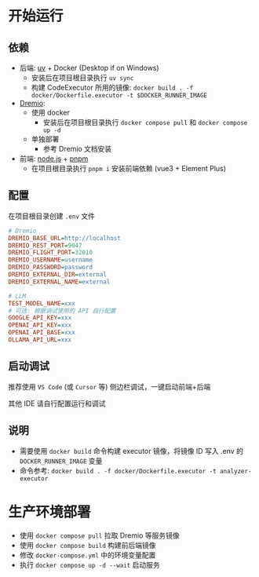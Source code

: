 # 开始运行

## 依赖

- 后端: [uv](https://github.com/astral-sh/uv) + Docker (Desktop if on Windows)
  - 安装后在项目根目录执行 `uv sync`
  - 构建 CodeExecutor 所用的镜像: `docker build . -f docker/Dockerfile.executor -t $DOCKER_RUNNER_IMAGE`
- [Dremio](https://www.dremio.com/):
  - 使用 docker
    - 安装后在项目根目录执行 `docker compose pull` 和 `docker compose up -d`
  - 单独部署
    - 参考 Dremio 文档安装
- 前端: [node.js](https://nodejs.org/) + [pnpm](https://pnpm.io/)
  - 在项目根目录执行 `pnpm i` 安装前端依赖 (vue3 + Element Plus)

## 配置

在项目根目录创建 `.env` 文件

```ini
# Dremio
DREMIO_BASE_URL=http://localhost
DREMIO_REST_PORT=9047
DREMIO_FLIGHT_PORT=32010
DREMIO_USERNAME=username
DREMIO_PASSWORD=password
DREMIO_EXTERNAL_DIR=external
DREMIO_EXTERNAL_NAME=external

# LLM
TEST_MODEL_NAME=xxx
# 可选: 根据调试使用的 API 自行配置
GOOGLE_API_KEY=xxx
OPENAI_API_KEY=xxx
OPENAI_API_BASE=xxx
OLLAMA_API_URL=xxx
```

## 启动调试

推荐使用 `VS Code` (或 `Cursor` 等) 侧边栏调试，一键启动前端+后端

其他 IDE 请自行配置运行和调试

## 说明

- 需要使用 `docker build` 命令构建 executor 镜像，将镜像 ID 写入 .env 的 `DOCKER_RUNNER_IMAGE` 变量
- 命令参考: `docker build . -f docker/Dockerfile.executor -t analyzer-executor`

# 生产环境部署

- 使用 `docker compose pull` 拉取 Dremio 等服务镜像
- 使用 `docker compose build` 构建前后端镜像
- 修改 `docker-compose.yml` 中的环境变量配置
- 执行 `docker compose up -d --wait` 启动服务
